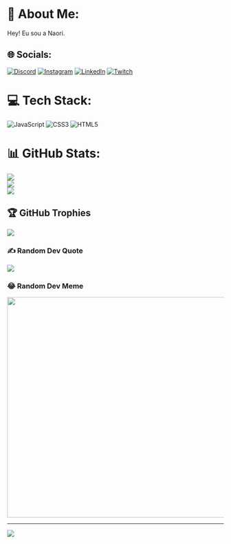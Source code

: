 # 💫 About Me:
Hey! Eu sou a Naori.


## 🌐 Socials:
[![Discord](https://img.shields.io/badge/Discord-%237289DA.svg?logo=discord&logoColor=white)](https://discord.gg/naori#9092) [![Instagram](https://img.shields.io/badge/Instagram-%23E4405F.svg?logo=Instagram&logoColor=white)](https://instagram.com/carolive.r) [![LinkedIn](https://img.shields.io/badge/LinkedIn-%230077B5.svg?logo=linkedin&logoColor=white)](https://linkedin.com/in/hemelly-carolyne) [![Twitch](https://img.shields.io/badge/Twitch-%239146FF.svg?logo=Twitch&logoColor=white)](https://twitch.tv/eunaori) 

# 💻 Tech Stack:
![JavaScript](https://img.shields.io/badge/javascript-%23323330.svg?style=for-the-badge&logo=javascript&logoColor=%23F7DF1E) ![CSS3](https://img.shields.io/badge/css3-%231572B6.svg?style=for-the-badge&logo=css3&logoColor=white) ![HTML5](https://img.shields.io/badge/html5-%23E34F26.svg?style=for-the-badge&logo=html5&logoColor=white)
# 📊 GitHub Stats:
![](https://github-readme-stats.vercel.app/api?username=imnaori&theme=omni&hide_border=false&include_all_commits=false&count_private=false)<br/>
![](https://github-readme-streak-stats.herokuapp.com/?user=imnaori&theme=omni&hide_border=false)<br/>
![](https://github-readme-stats.vercel.app/api/top-langs/?username=imnaori&theme=omni&hide_border=false&include_all_commits=false&count_private=false&layout=compact)

## 🏆 GitHub Trophies
![](https://github-profile-trophy.vercel.app/?username=imnaori&theme=radical&no-frame=false&no-bg=false&margin-w=4)

### ✍️ Random Dev Quote
![](https://quotes-github-readme.vercel.app/api?type=horizontal&theme=radical)

### 😂 Random Dev Meme
<img src="https://random-memer.herokuapp.com/" width="512px"/>

---
[![](https://visitcount.itsvg.in/api?id=imnaori&icon=0&color=0)](https://visitcount.itsvg.in)

<!-- Proudly created with GPRM ( https://gprm.itsvg.in ) -->
